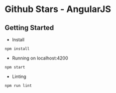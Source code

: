 # Github Stars - AngularJS

## Getting Started
- Install
```
npm install
```
- Running on localhost:4200
```
npm start
```
- Linting
```
npm run lint
```

